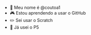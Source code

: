 - 👋 Meu nome é @coutoa1
- 🎮 Estou aprendendo a usar o GitHub
- ✏️ Sei usar o Scratch
- 🦋 Já usei o P5 
<img scr = "https://wallpapersmug.com/large/2abc73/cute-anime-girl-sakurajima-mai.jpg">
